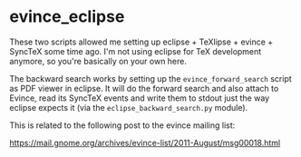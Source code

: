 evince_eclipse
==============

These two scripts allowed me setting up eclipse + TeXlipse + evince + SyncTeX
some time ago.
I'm not using eclipse for TeX development anymore, so you're basically on your
own here.

The backward search works by setting up the `evince_forward_search` script
as PDF viewer in eclipse. It will do the forward search and also
attach to Evince, read its SyncTeX events
and write them to stdout just the way eclipse expects it (via the
`eclipse_backward_search.py` module).

This is related to the following post to the evince mailing list:

https://mail.gnome.org/archives/evince-list/2011-August/msg00018.html
